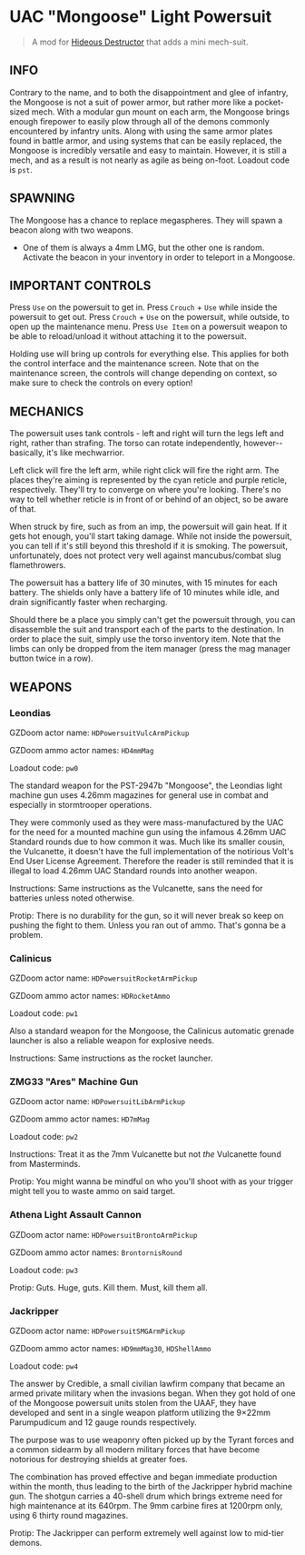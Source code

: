 # UAC "Mongoose" Light Powersuit
> A mod for [Hideous Destructor](https://codeberg.org/mc776/HideousDestructor/) that adds a mini mech-suit.

## INFO

Contrary to the name, and to both the disappointment and glee of infantry, the Mongoose is not a suit
of power armor, but rather more like a pocket-sized mech. With a modular gun mount on each arm,
the Mongoose brings enough firepower to easily plow through all of the demons commonly encountered
by infantry units. Along with using the same armor plates found in battle armor, and using
systems that can be easily replaced, the Mongoose is incredibly versatile and easy to maintain.
However, it is still a mech, and as a result is not nearly as agile as being on-foot. Loadout code is `pst`.

## SPAWNING

The Mongoose has a chance to replace megaspheres. They will spawn a beacon along with two weapons.
- One of them is always a 4mm LMG, but the other one is random. Activate the beacon in your
inventory in order to teleport in a Mongoose.

## IMPORTANT CONTROLS

Press `Use` on the powersuit to get in.
Press `Crouch` + `Use` while inside the powersuit to get out.
Press `Crouch` + `Use` on the powersuit, while outside, to open up the maintenance menu.
Press `Use Item` on a powersuit weapon to be able to reload/unload it without attaching 
it to the powersuit.

Holding use will bring up controls for everything else. This applies for both the control
interface and the maintenance screen. Note that on the maintenance screen, the controls will
change depending on context, so make sure to check the controls on every option!

## MECHANICS

The powersuit uses tank controls - left and right will turn the legs left and right, rather than
strafing. The torso can rotate independently, however--basically, it's like mechwarrior.

Left click will fire the left arm, while right click will fire the right arm. The places they're
aiming is represented by the cyan reticle and purple reticle, respectively. They'll try to
converge on where you're looking. There's no way to tell whether reticle is in front of or behind
of an object, so be aware of that.

When struck by fire, such as from an imp, the powersuit will gain heat. If it gets hot enough, 
you'll start taking damage. While not inside the powersuit, you can tell if it's still beyond 
this threshold if it is smoking. The powersuit, unfortunately, does not protect very well against 
mancubus/combat slug flamethrowers.

The powersuit has a battery life of 30 minutes, with 15 minutes for each battery. The shields
only have a battery life of 10 minutes while idle, and drain significantly faster when recharging.

Should there be a place you simply can't get the powersuit through, you can disassemble the suit
and transport each of the parts to the destination. In order to place the suit, simply use the
torso inventory item. Note that the limbs can only be dropped from the item manager (press
the mag manager button twice in a row).

## WEAPONS

### Leondias
GZDoom actor name: `HDPowersuitVulcArmPickup`

GZDoom ammo actor names: `HD4mmMag`

Loadout code: `pw0`

The standard weapon for the PST-2947b "Mongoose", the Leondias light machine gun uses 4.26mm magazines for general use in combat and especially in stormtrooper operations.

They were commonly used as they were mass-manufactured by the UAC for the need for a mounted machine gun using the infamous 4.26mm UAC Standard rounds due to how common it was. Much like its smaller cousin, the Vulcanette, it doesn't have the full implementation of the notirious Volt's End User License Agreement. Therefore the reader is still reminded that it is illegal to load 4.26mm UAC Standard rounds into another weapon.

Instructions: Same instructions as the Vulcanette, sans the need for batteries unless noted otherwise.

Protip: There is no durability for the gun, so it will never break so keep on pushing the fight to them. Unless you ran out of ammo. That's gonna be a problem.


### Calinicus
GZDoom actor name: `HDPowersuitRocketArmPickup`

GZDoom ammo actor names: `HDRocketAmmo`

Loadout code: `pw1`

Also a standard weapon for the Mongoose, the Calinicus automatic grenade launcher is also a reliable weapon for explosive needs.

Instructions: Same instructions as the rocket launcher.


### ZMG33 "Ares" Machine Gun
GZDoom actor name: `HDPowersuitLibArmPickup`

GZDoom ammo actor names: `HD7mMag`

Loadout code: `pw2`

Instructions: Treat it as the 7mm Vulcanette but not *the* Vulcanette found from Masterminds.

Protip: You might wanna be mindful on who you'll shoot with as your trigger might tell you to waste ammo on said target.


### Athena Light Assault Cannon

GZDoom actor name: `HDPowersuitBrontoArmPickup`

GZDoom ammo actor names: `BrontornisRound`

Loadout code: `pw3`

Protip: Guts. Huge, guts. Kill them. Must, kill them all.


### Jackripper
GZDoom actor name: `HDPowersuitSMGArmPickup`

GZDoom ammo actor names: `HD9mmMag30`, `HDShellAmmo`

Loadout code: `pw4`

The answer by Credible, a small civilian lawfirm company that became an armed private military when the invasions began. When they got hold of one of the Mongoose powersuit units stolen from the UAAF, they have developed and sent in a single weapon platform utilizing the 9×22mm Parumpudicum and 12 gauge rounds respectively.

The purpose was to use weaponry often picked up by the Tyrant forces and a common sidearm by all modern military forces that have become notorious for destroying shields at greater foes.

The combination has proved effective and began immediate production within the month, thus leading to the birth of the Jackripper hybrid machine gun. The shotgun carries a 40-shell drum which brings extreme need for high maintenance at its 640rpm. The 9mm carbine fires at 1200rpm only, using 6 thirty round magazines.

Protip: The Jackripper can perform extremely well against low to mid-tier demons.
